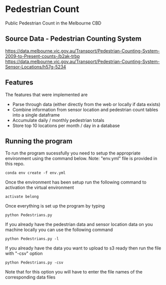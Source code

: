 # Pedestrian Count
Public Pedestrian Count in the Melbourne CBD

## Source Data - Pedestrian Counting System
https://data.melbourne.vic.gov.au/Transport/Pedestrian-Counting-System-2009-to-Present-counts-/b2ak-trbp
https://data.melbourne.vic.gov.au/Transport/Pedestrian-Counting-System-Sensor-Locations/h57g-5234 

## Features
The features that were implemented are 
- Parse through data (either directly from the web or locally if data exists)
- Combine information from sensor location and pedestrian count tables into a single dataframe
- Accumulate daily / monthly pedestrian totals
- Store top 10 locations per month / day in a database

## Running the program
To run the program sucessfully you need to setup the appropriate environment using the command below. Note: "env.yml" file is provided in this repo.
```
conda env create -f env.yml
```

Once the environment has been setup run the following command to activation the virtual environment
```
activate belong
```

Once everything is set up the program by typing
```
python Pedestrians.py
```
If you already have the pedestrian data and sensor location data on you machine locally you can use the following command
```
python Pedestrians.py -l
```
If you already have the data you want to upload to s3 ready then run the file with "-csv" option
```
python Pedestrians.py -csv
```
Note that for this option you will have to enter the file names of the corresponding data files


